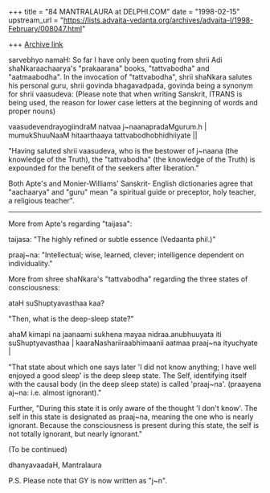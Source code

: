 +++
title = "84 MANTRALAURA at DELPHI.COM"
date = "1998-02-15"
upstream_url = "https://lists.advaita-vedanta.org/archives/advaita-l/1998-February/008047.html"

+++
[Archive link](https://lists.advaita-vedanta.org/archives/advaita-l/1998-February/008047.html)

sarvebhyo namaH:
  So far I have only been quoting from shrii
Adi shaNkaraachaarya's "prakaarana" books,
"tattvabodha" and "aatmaabodha". In the invocation
of "tattvabodha", shrii shaNkara salutes his
personal guru, shrii govinda bhagavadpada,
govinda being a synonym for shrii vaasudeva:
(Please note that when writing Sanskrit, ITRANS
is being used, the reason for lower case letters
at the beginning of words and proper nouns)

  vaasudevendrayogiindraM
natvaa j~naanapradaMgurum.h |
  mumukShuuNaaM hitaarthaaya
tattvabodhobhidhiiyate ||

  "Having saluted shrii vaasudeva, who is the
bestower of j~naana (the knowledge of the Truth),
the "tattvabodha" (the knowledge of the Truth) is
expounded for the benefit of the seekers after
liberation."

  Both Apte's and Monier-Williams' Sanskrit-
English dictionaries agree that "aachaarya" and
"guru" mean "a spiritual guide or preceptor, holy
teacher, a religious teacher".
______

  More from Apte's regarding "taijasa":

taijasa:  "The highly refined or subtle
essence (Vedaanta phil.)"

praaj~na:  "Intellectual; wise, learned, clever;
intelligence dependent on individuality."

  More from shree shaNkara's "tattvabodha"
regarding the three states of consciousness:

  ataH suShuptyavasthaa kaa?

  "Then, what is the deep-sleep state?"

  ahaM kimapi na jaanaami sukhena mayaa
nidraa.anubhuuyata iti suShuptyavasthaa |
  kaaraNashariiraabhimaanii aatmaa praaj~na
ityuchyate |

  "That state about which one says later 'I did
not know anything; I have well enjoyed a good
sleep' is the deep sleep state.
  The Self, identifying itself with the causal
body (in the deep sleep state) is called 'praaj~na'.
(praayena aj~na: i.e. almost ignorant)."

  Further, "During this state it is only aware of
the thought 'I don't know'.  The self in this
state is designated as praaj~na, meaning the one
who is nearly ignorant. Because the consciousness
is present during this state, the self is not
totally ignorant, but nearly ignorant."

(To be continued)

dhanyavaadaH,
  Mantralaura

P.S. Please note that GY is now written as "j~n".


